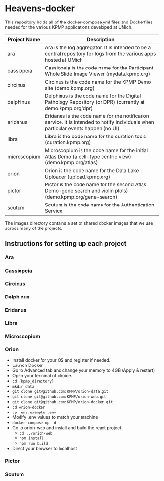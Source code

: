 # Heavens-docker

This repository holds all of the docker-compose.yml files and Dockerfiles needed for the various KPMP applications developed at UMich.

|  **Project Name** | **Description**   |
| ------------ | ------------ |
| ara  | Ara is the log aggregator.  It is intended to be a central repository for logs from the various apps hosted at UMich  |
| cassiopeia  | Cassiopeia is the code name for the Participant Whole Slide Image Viewer (mydata.kpmp.org)  |
| circinus | Circinus is the code name for the KPMP Demo site (demo.kpmp.org) |
| delphinus  |  Delphinus is the code name for the Digital Pathology Repository (or DPR) (currently at demo.kpmp.org/dpr)  |
| eridanus  | Eridanus is the code name for the notification service. It is intended to notify individuals when particular events happen (no UI)  |
| libra  | Libra is the code name for the curation tools (curation.kpmp.org)  |
| microscopium  | Microscopium is the code name for the initial Atlas Demo (a cell-type centric view) (demo.kpmp.org/atlas)  |
| orion  | Orion is the code name for the Data Lake Uploader (upload.kpmp.org)  |
| pictor  | Pictor is the code name for the second Atlas Demo (gene search and violin plots) (demo.kpmp.org/gene-search)  |
| scutum  | Scutum is the code name for the Authentication Service   |

The images directory contains a set of shared docker images that we use across many of the projects.

## Instructions for setting up each project

### Ara

### Cassiopeia

### Circinus

### Delphinus

### Eridanus

### Libra

### Microscopium

### Orion 
  
- Install docker for your OS and register if needed.
- Launch Docker
- Go to Advanced tab and change your memory to 4GB (Apply & restart)
- Open your terminal of choice.
- `cd {kpmp_directory}`
- `mkdir data`
- `git clone git@github.com:KPMP/orion-data.git`
- `git clone git@github.com:KPMP/orion-web.git`
- `git clone git@github.com:KPMP/orion-docker.git`
- `cd orion-docker`
- `cp .env.example .env`
- Modify .env values to match your machine
- `docker-compose up -d`
- Go to orion-web and install and build the react project
  - `cd ../orion-web`
  - `npm install`
  - `npm run build`
- Direct your browser to localhost

### Pictor

### Scutum
